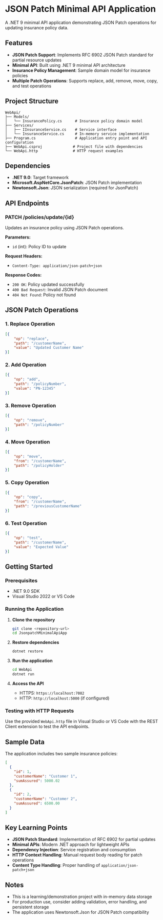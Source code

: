 # JSON Patch Minimal API Application

A .NET 9 minimal API application demonstrating JSON Patch operations for updating insurance policy data.

## Features

- **JSON Patch Support**: Implements RFC 6902 JSON Patch standard for partial resource updates
- **Minimal API**: Built using .NET 9 minimal API architecture
- **Insurance Policy Management**: Sample domain model for insurance policies
- **Multiple Patch Operations**: Supports replace, add, remove, move, copy, and test operations

## Project Structure

```
WebApi/
├── Models/
│   └── InsurancePolicy.cs      # Insurance policy domain model
├── Services/
│   ├── IInsuranceService.cs    # Service interface
│   └── InsuranceService.cs     # In-memory service implementation
├── Program.cs                  # Application entry point and API configuration
├── WebApi.csproj              # Project file with dependencies
└── WebApi.http                # HTTP request examples
```

## Dependencies

- **.NET 9.0**: Target framework
- **Microsoft.AspNetCore.JsonPatch**: JSON Patch implementation
- **Newtonsoft.Json**: JSON serialization (required for JsonPatch)

## API Endpoints

### PATCH /policies/update/{id}

Updates an insurance policy using JSON Patch operations.

**Parameters:**
- `id` (int): Policy ID to update

**Request Headers:**
- `Content-Type: application/json-patch+json`

**Response Codes:**
- `200 OK`: Policy updated successfully
- `400 Bad Request`: Invalid JSON Patch document
- `404 Not Found`: Policy not found

## JSON Patch Operations

### 1. Replace Operation
```json
[{
    "op": "replace",
    "path": "/customerName",
    "value": "Updated Customer Name"
}]
```

### 2. Add Operation
```json
[{
    "op": "add",
    "path": "/policyNumber",
    "value": "PN-12345"
}]
```

### 3. Remove Operation
```json
[{
    "op": "remove",
    "path": "/policyNumber"
}]
```

### 4. Move Operation
```json
[{
    "op": "move",
    "from": "/customerName",
    "path": "/policyHolder"
}]
```

### 5. Copy Operation
```json
[{
    "op": "copy",
    "from": "/customerName",
    "path": "/previousCustomerName"
}]
```

### 6. Test Operation
```json
[{
    "op": "test",
    "path": "/customerName",
    "value": "Expected Value"
}]
```

## Getting Started

### Prerequisites
- .NET 9.0 SDK
- Visual Studio 2022 or VS Code

### Running the Application

1. **Clone the repository**
   ```bash
   git clone <repository-url>
   cd JsonpatchMinimalApiApp
   ```

2. **Restore dependencies**
   ```bash
   dotnet restore
   ```

3. **Run the application**
   ```bash
   cd WebApi
   dotnet run
   ```

4. **Access the API**
   - HTTPS: `https://localhost:7082`
   - HTTP: `http://localhost:5000` (if configured)

### Testing with HTTP Requests

Use the provided `WebApi.http` file in Visual Studio or VS Code with the REST Client extension to test the API endpoints.

## Sample Data

The application includes two sample insurance policies:

```json
[
  {
    "id": 1,
    "customerName": "Customer 1",
    "sumAssured": 5000.02
  },
  {
    "id": 2,
    "customerName": "Customer 2",
    "sumAssured": 6500.00
  }
]
```

## Key Learning Points

- **JSON Patch Standard**: Implementation of RFC 6902 for partial updates
- **Minimal APIs**: Modern .NET approach for lightweight APIs
- **Dependency Injection**: Service registration and consumption
- **HTTP Context Handling**: Manual request body reading for patch operations
- **Content Type Handling**: Proper handling of `application/json-patch+json`

## Notes

- This is a learning/demonstration project with in-memory data storage
- For production use, consider adding validation, error handling, and persistent storage
- The application uses Newtonsoft.Json for JSON Patch compatibility